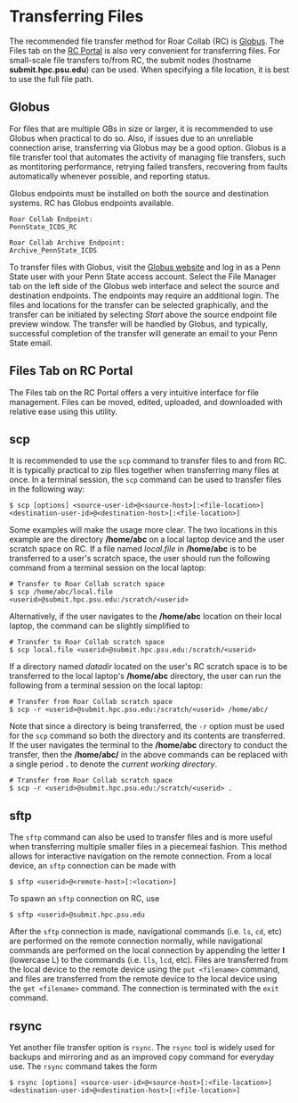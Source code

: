 
# Transferring Files

The recommended file transfer method for Roar Collab (RC) is [Globus](https://www.globus.org/). The Files tab on the [RC Portal](https://rcportal.hpc.psu.edu/) is also very convenient for transferring files. For small-scale file transfers to/from RC, the submit nodes (hostname **submit.hpc.psu.edu**) can be used. When specifying a file location, it is best to use the full file path.


## Globus

For files that are multiple GBs in size or larger, it is recommended to use Globus when practical to do so. Also, if issues due to an unreliable connection arise, transferring via Globus may be a good option. Globus is a file transfer tool that automates the activity of managing file transfers, such as montitoring performance, retrying failed transfers, recovering from faults automatically whenever possible, and reporting status.

Globus endpoints must be installed on both the source and destination systems. RC has Globus endpoints available.
```
Roar Collab Endpoint:
PennState_ICDS_RC

Roar Collab Archive Endpoint:
Archive_PennState_ICDS
```

To transfer files with Globus, visit the [Globus website](https://www.globus.org/) and log in as a Penn State user with your Penn State access account. Select the File Manager tab on the left side of the Globus web interface and select the source and destination endpoints. The endpoints may require an additional login. The files and locations for the transfer can be selected graphically, and the transfer can be initiated by selecting *Start* above the source endpoint file preview window. The transfer will be handled by Globus, and typically, successful completion of the transfer will generate an email to your Penn State email.


## Files Tab on RC Portal

The Files tab on the RC Portal offers a very intuitive interface for file management. Files can be moved, edited, uploaded, and downloaded with relative ease using this utility.


## scp

It is recommended to use the `scp` command to transfer files to and from RC. It is typically practical to zip files together when transferring many files at once. In a terminal session, the `scp` command can be used to transfer files in the following way:
```
$ scp [options] <source-user-id>@<source-host>[:<file-location>] <destination-user-id>@<destination-host>[:<file-location>]
```

Some examples will make the usage more clear. The two locations in this example are the directory **/home/abc** on a local laptop device and the user scratch space on RC. If a file named *local.file* in **/home/abc** is to be transferred to a user's scratch space, the user should run the following command from a terminal session on the local laptop:
```
# Transfer to Roar Collab scratch space
$ scp /home/abc/local.file <userid>@submit.hpc.psu.edu:/scratch/<userid>
```

Alternatively, if the user navigates to the **/home/abc** location on their local laptop, the command can be slightly simplified to
```
# Transfer to Roar Collab scratch space
$ scp local.file <userid>@submit.hpc.psu.edu:/scratch/<userid>
```

If a directory named *datadir* located on the user's RC scratch space is to be transferred to the local laptop's **/home/abc** directory, the user can run the following from a terminal session on the local laptop:
```
# Transfer from Roar Collab scratch space
$ scp -r <userid>@submit.hpc.psu.edu:/scratch/<userid> /home/abc/
```

Note that since a directory is being transferred, the `-r` option must be used for the `scp` command so both the directory and its contents are transferred. If the user navigates the terminal to the **/home/abc** directory to conduct the transfer, then the **/home/abc/** in the above commands can be replaced with a single period **.** to denote the *current working directory*.
```
# Transfer from Roar Collab scratch space
$ scp -r <userid>@submit.hpc.psu.edu:/scratch/<userid> .
```


## sftp

The `sftp` command can also be used to transfer files and is more useful when transferring multiple smaller files in a piecemeal fashion. This method allows for interactive navigation on the remote connection. From a local device, an `sftp` connection can be made with
```
$ sftp <userid>@<remote-host>[:<location>]
```

To spawn an `sftp` connection on RC, use
```
$ sftp <userid>@submit.hpc.psu.edu
```

After the `sftp` connection is made, navigational commands (i.e. `ls`, `cd`, etc) are performed on the remote connection normally, while navigational commands are performed on the local connection by appending the letter **l** (lowercase L) to the commands (i.e. `lls`, `lcd`, etc). Files are transferred from the local device to the remote device using the `put <filename>` command, and files are transferred from the remote device to the local device using the `get <filename>` command. The connection is terminated with the `exit` command.


## rsync

Yet another file transfer option is `rsync`. The `rsync` tool is widely used for backups and mirroring and as an improved copy command for everyday use. The `rsync` command takes the form
```
$ rsync [options] <source-user-id>@<source-host>[:<file-location>] <destination-user-id>@<destination-host>[:<file-location>]
```


